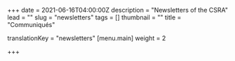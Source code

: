 +++
date = 2021-06-16T04:00:00Z
description = "Newsletters of the CSRA"
lead = ""
slug = "newsletters"
tags = []
thumbnail = ""
title = "Communiqués"

translationKey = "newsletters"
[menu.main]
weight = 2

+++
